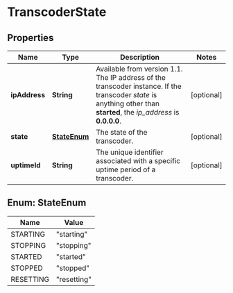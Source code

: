 
# TranscoderState

## Properties
Name | Type | Description | Notes
------------ | ------------- | ------------- | -------------
**ipAddress** | **String** | Available from version 1.1. The IP address of the transcoder instance. If the transcoder *state* is anything other than **started**, the *ip_address* is **0.0.0.0**. |  [optional]
**state** | [**StateEnum**](#StateEnum) | The state of the transcoder. |  [optional]
**uptimeId** | **String** | The unique identifier associated with a specific uptime period of a transcoder. |  [optional]


<a name="StateEnum"></a>
## Enum: StateEnum
Name | Value
---- | -----
STARTING | &quot;starting&quot;
STOPPING | &quot;stopping&quot;
STARTED | &quot;started&quot;
STOPPED | &quot;stopped&quot;
RESETTING | &quot;resetting&quot;



